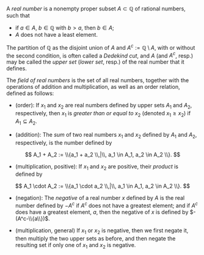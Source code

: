 A *real number* is a nonempty proper subset $A\subset \mathbb Q$ of rational numbers, such that

- if $a\in A$, $b\in \mathbb Q$ with $b > a$, then $b \in A$;
- $A$ does not have a least element.

The partition of $\mathbb Q$ as the disjoint union of $A$ and $A^c:=\mathbb Q \setminus A$, with or without the second condition, is often called a *Dedekind cut*, and $A$ (and $A^c$, resp.) may be called the *upper set* (*lower set*, resp.) of the real number that it defines. 

The *field of real numbers* is the set of all real numbers, together with the operations of addition and multiplication, as well as an order relation, defined as follows:

- (order): If $x_1$ and $x_2$ are real numbers defined by upper sets
$A_1$ and $A_2$, respectively, then $x_1$ is *greater than or equal to* $x_2$
(denoted $x_1 \geq x_2$) if $A_1 \subseteq A_2$.

- (addition): The *sum* of two real numbers $x_1$ and $x_2$ defined by
$A_1$ and $A_2$, respectively, is the number defined by

$$
A_1 + A_2 := \\{a_1 + a_2 \\,|\\, a_1 \in A_1, a_2 \in A_2 \\}.
$$

- (multiplication, positive): If $x_1$ and $x_2$ are positive, their *product* is
defined by

$$
A_1 \cdot A_2 := \\{a_1 \cdot a_2 \\,|\\, a_1 \in A_1, a_2 \in A_2 \\}.
$$

- (negation): The *negative* of a real number $x$ defined by $A$ is the real number
defined by $-A^c$ if $A^c$ does not have a greatest element; and if $A^c$ does
have a greatest element, $a$, then the negative of $x$ is defined by $-(A^c-\\{a\\})$.

- (multiplication, general) If $x_1$ or $x_2$ is negative, then we first negate it, then
multiply the two upper sets as before, and then negate the resulting set if only one of
$x_1$ and $x_2$ is negative.
